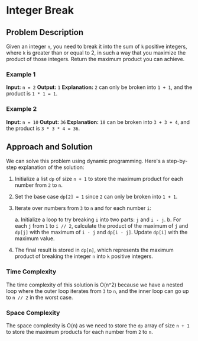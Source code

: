 # Integer Break 

## Problem Description

Given an integer `n`, you need to break it into the sum of `k` positive integers, where `k` is greater than or equal to 2, in such a way that you maximize the product of those integers. Return the maximum product you can achieve.

### Example 1
**Input:** `n = 2`
**Output:** `1`
**Explanation:** `2` can only be broken into `1 + 1`, and the product is `1 * 1 = 1`.

### Example 2
**Input:** `n = 10`
**Output:** `36`
**Explanation:** `10` can be broken into `3 + 3 + 4`, and the product is `3 * 3 * 4 = 36`.

## Approach and Solution

We can solve this problem using dynamic programming. Here's a step-by-step explanation of the solution:

1. Initialize a list `dp` of size `n + 1` to store the maximum product for each number from `2` to `n`.
2. Set the base case `dp[2] = 1` since `2` can only be broken into `1 + 1`.
3. Iterate over numbers from `3` to `n` and for each number `i`:

   a. Initialize a loop to try breaking `i` into two parts: `j` and `i - j`.
   b. For each `j` from `1` to `i // 2`, calculate the product of the maximum of `j` and `dp[j]` with the maximum of `i - j` and `dp[i - j]`. Update `dp[i]` with the maximum value.
4. The final result is stored in `dp[n]`, which represents the maximum product of breaking the integer `n` into `k` positive integers.

### Time Complexity

The time complexity of this solution is O(n^2) because we have a nested loop where the outer loop iterates from `3` to `n`, and the inner loop can go up to `n // 2` in the worst case.

### Space Complexity

The space complexity is O(n) as we need to store the `dp` array of size `n + 1` to store the maximum products for each number from `2` to `n`.
